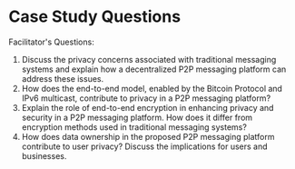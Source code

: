 # Case Study Questions

Facilitator's Questions:

1. Discuss the privacy concerns associated with traditional messaging systems and explain how a decentralized P2P messaging platform can address these issues.
2. How does the end-to-end model, enabled by the Bitcoin Protocol and IPv6 multicast, contribute to privacy in a P2P messaging platform?
3. Explain the role of end-to-end encryption in enhancing privacy and security in a P2P messaging platform. How does it differ from encryption methods used in traditional messaging systems?
4. How does data ownership in the proposed P2P messaging platform contribute to user privacy? Discuss the implications for users and businesses.
